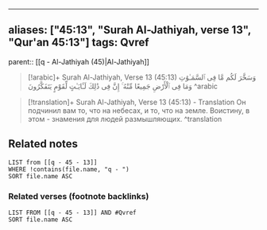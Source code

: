 
---
aliases: ["45:13", "Surah Al-Jathiyah, verse 13", "Qur'an 45:13"]
tags: Qvref
---

parent:: [[q - Al-Jathiyah (45)|Al-Jathiyah]]

> [!arabic]+ Surah Al-Jathiyah, Verse 13 (45:13)
> <span class="quran-arabic">وَسَخَّرَ لَكُم مَّا فِى ٱلسَّمَـٰوَٰتِ وَمَا فِى ٱلْأَرْضِ جَمِيعًا مِّنْهُ ۚ إِنَّ فِى ذَٰلِكَ لَـَٔايَـٰتٍ لِّقَوْمٍ يَتَفَكَّرُونَ</span>
^arabic

> [!translation]+ Surah Al-Jathiyah, Verse 13 (45:13) - Translation
> Он подчинил вам то, что на небесах, и то, что на земле. Воистину, в этом - знамения для людей размышляющих.
^translation



## Related notes
```dataview
LIST from [[q - 45 - 13]]
WHERE !contains(file.name, "q - ")
SORT file.name ASC
```

### Related verses (footnote backlinks)
```dataview
LIST FROM [[q - 45 - 13]] AND #Qvref
SORT file.name ASC
```

